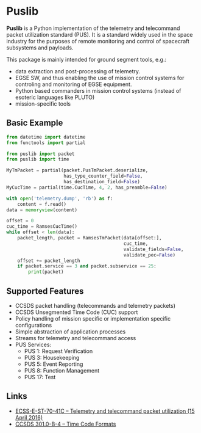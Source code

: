 # Puslib

**Puslib** is a Python implementation of the telemetry and telecommand packet utilization standard (PUS). It is a standard widely used in the space industry for the purposes of remote monitoring and control of spacecraft subsystems and payloads.

This package is mainly intended for ground segment tools, e.g.:

* data extraction and post-processing of telemetry.
* EGSE SW, and thus enabling the use of mission control systems for controling and monitoring of EGSE equipment.
* Python based commanders in mission control systems (instead of esoteric languages like PLUTO)
* mission-specific tools

## Basic Example

```Python
from datetime import datetime
from functools import partial

from puslib import packet
from puslib import time

MyTmPacket = partial(packet.PusTmPacket.deserialize,
                     has_type_counter_field=False,
                     has_destination_field=False)
MyCucTime = partial(time.CucTime, 4, 2, has_preamble=False)

with open('telemetry.dump', 'rb') as f:
    content = f.read()
data = memoryview(content)

offset = 0
cuc_time = RamsesCucTime()
while offset < len(data):
    packet_length, packet = RamsesTmPacket(data[offset:],
                                           cuc_time,
                                           validate_fields=False,
                                           validate_pec=False)
    offset += packet_length
    if packet.service == 3 and packet.subservice == 25:
        print(packet)
```

## Supported Features

* CCSDS packet handling (telecommands and telemetry packets)
* CCSDS Unsegmented Time Code (CUC) support
* Policy handling of mission specific or implementation specific configurations
* Simple abstraction of application processes
* Streams for telemetry and telecommand access
* PUS Services:
  * PUS 1: Request Verification
  * PUS 3: Housekeeping
  * PUS 5: Event Reporting
  * PUS 8: Function Management
  * PUS 17: Test

## Links

* [ECSS-E-ST-70-41C – Telemetry and telecommand packet utilization (15 April 2016)](https://ecss.nl/standard/ecss-e-st-70-41c-space-engineering-telemetry-and-telecommand-packet-utilization-15-april-2016/)
* [CCSDS 301.0-B-4 – Time Code Formats](https://public.ccsds.org/Pubs/301x0b4e1.pdf)
